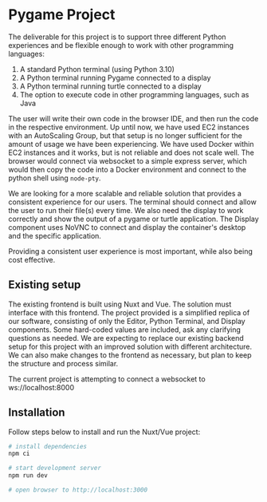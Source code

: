 # Pygame Project

The deliverable for this project is to support three different Python experiences and be flexible enough to work with other programming languages:

1. A standard Python terminal (using Python 3.10)
2. A Python terminal running Pygame connected to a display
3. A Python terminal running turtle connected to a display
4. The option to execute code in other programming languages, such as Java

The user will write their own code in the browser IDE, and then run the code in the respective environment. Up until now, we have used EC2 instances with an AutoScaling Group, but that setup is no longer sufficient for the amount of usage we have been experiencing. We have used Docker within EC2 instances and it works, but is not reliable and does not scale well. The browser would connect via websocket to a simple express server, which would then copy the code into a Docker environment and connect to the python shell using `node-pty`.

We are looking for a more scalable and reliable solution that provides a consistent experience for our users. The terminal should connect and allow the user to run their file(s) every time. We also need the display to work correctly and show the output of a pygame or turtle application. The Display component uses NoVNC to connect and display the container's desktop and the specific application.

Providing a consistent user experience is most important, while also being cost effective.

## Existing setup

The existing frontend is built using Nuxt and Vue. The solution must interface with this frontend. The project provided is a simplified replica of our software, consisting of only the Editor, Python Terminal, and Display components. Some hard-coded values are included, ask any clarifying questions as needed. We are expecting to replace our existing backend setup for this project with an improved solution with different architecture. We can also make changes to the frontend as necessary, but plan to keep the structure and process similar.

The current project is attempting to connect a websocket to ws://localhost:8000

## Installation

Follow steps below to install and run the Nuxt/Vue project:

```bash
# install dependencies
npm ci

# start development server
npm run dev

# open browser to http://localhost:3000
```
